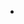 -
<!---
FayazAliAtan/FayazAliAtan is a ✨ special ✨ repository because its `README.md` (this file) appears on your GitHub profile.
You can click the Preview link to take a look at your changes.
--->

